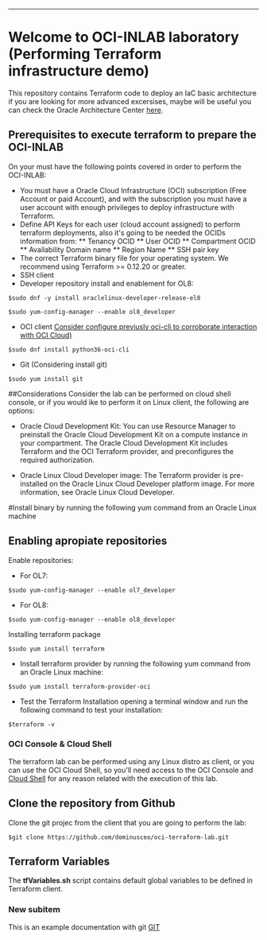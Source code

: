 ---

# Welcome to OCI-INLAB laboratory (Performing Terraform infrastructure demo)
This repository contains Terraform code to deploy an IaC basic architecture
if you are looking for more advanced excersises, maybe will be useful you
can check the Oracle Architecture Center [here]().

## Prerequisites to execute terraform to prepare the OCI-INLAB
On your must have the following points covered in order to perform the OCI-INLAB:
* You must have a Oracle Cloud Infrastructure (OCI) subscription (Free Account or paid Account), and with the subscription you must have a user account with enough privileges to deploy infrastructure with Terraform.
* Define API Keys for each user (cloud account assigned) to perform terraform deployments, also it's going to be needed the OCIDs information from:
 ** Tenancy OCID
 ** User OCID
 ** Compartment OCID
 ** Availability Domain name
 ** Region Name
 ** SSH pair key   
* The correct Terraform binary file for your operating system. We recommend using Terraform >= 0.12.20 or greater.
* SSH client
* Developer repository install and enablement for OL8:
```
$sudo dnf -y install oraclelinux-developer-release-el8
```
```
$sudo yum-config-manager --enable ol8_developer
```
* OCI client [Consider configure previusly oci-cli to corroborate interaction with OCI Cloud)](https://docs.oracle.com/en-us/iaas/Content/API/Concepts/cliconcepts.htm)
```
$sudo dnf install python36-oci-cli
```
* Git (Considering install git)
```
$sudo yum install git
```
	
##Considerations
Consider the lab can be performed on cloud shell console, or if you would ike to perform it on Linux client, the following are options:

* Oracle Cloud Development Kit: You can use Resource Manager to preinstall the Oracle Cloud Development Kit on a compute instance in your compartment. The Oracle Cloud Development Kit includes Terraform and the OCI Terraform provider, and preconfigures the required authorization.

* Oracle Linux Cloud Developer image: The Terraform provider is pre-installed on the Oracle Linux Cloud Developer platform image. For more information, see Oracle Linux Cloud Developer.
	
#Install binary by running the following yum command from an Oracle Linux machine
## Enabling apropiate repositories

Enable repositories:
* For OL7:
``` 
$sudo yum-config-manager --enable ol7_developer
```
* For OL8:
```
$sudo yum-config-manager --enable ol8_developer

```
Installing terraform package
```
$sudo yum install terraform
```
* Install terraform provider by running the following yum command from an Oracle Linux machine:
```
$sudo yum install terraform-provider-oci
```	
* Test the Terraform Installation opening a terminal window and run the following command to test your installation:
```
$terraform -v
```

### OCI Console & Cloud Shell
The terraform lab can be performed using any Linux distro as client, or you can use the OCI Cloud Shell, so you'll need
access to the OCI Console and [Cloud Shell](https://docs.cloud.oracle.com/en-us/iaas/Content/API/Concepts/cloudshellintro.htm) for any reason related with the execution of this lab.

## Clone the repository from Github
Clone the git projec from the client that you are going to perform the lab:
```
$git clone https://github.com/dominusceo/oci-terraform-lab.git
```

## Terraform Variables
The **tfVariables.sh** script contains default global variables to be defined in Terraform client.

### New subitem
This is an example documentation with git  [GIT](https://wazuh.com/)
